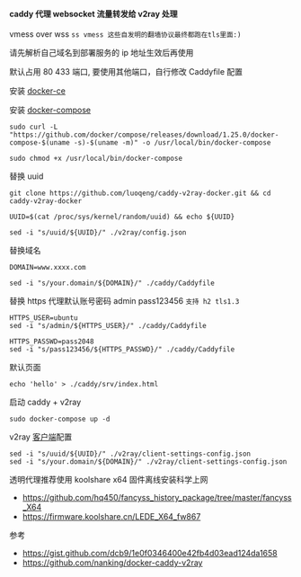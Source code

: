 #### caddy 代理 websocket 流量转发给 v2ray 处理 

vmess over wss `ss vmess 这些自发明的翻墙协议最终都跑在tls里面:)`

请先解析自己域名到部署服务的 ip 地址生效后再使用

默认占用 80 433 端口, 要使用其他端口，自行修改 Caddyfile 配置

安装 [docker-ce](https://docs.docker.com/install/linux/docker-ce/ubuntu/)

安装 [docker-compose](https://docs.docker.com/compose/install/)
```
sudo curl -L "https://github.com/docker/compose/releases/download/1.25.0/docker-compose-$(uname -s)-$(uname -m)" -o /usr/local/bin/docker-compose

sudo chmod +x /usr/local/bin/docker-compose
```

替换 uuid
```
git clone https://github.com/luoqeng/caddy-v2ray-docker.git && cd caddy-v2ray-docker

UUID=$(cat /proc/sys/kernel/random/uuid) && echo ${UUID}

sed -i "s/uuid/${UUID}/" ./v2ray/config.json
```

替换域名
```
DOMAIN=www.xxxx.com

sed -i "s/your.domain/${DOMAIN}/" ./caddy/Caddyfile
```

替换 https 代理默认账号密码 admin pass123456 `支持 h2 tls1.3`
```
HTTPS_USER=ubuntu
sed -i "s/admin/${HTTPS_USER}/" ./caddy/Caddyfile

HTTPS_PASSWD=pass2048
sed -i "s/pass123456/${HTTPS_PASSWD}/" ./caddy/Caddyfile
```

默认页面
```
echo 'hello' > ./caddy/srv/index.html
```

启动 caddy + v2ray
```
sudo docker-compose up -d
```

v2ray [客户端](https://www.v2ray.com/awesome/tools.html)配置
```
sed -i "s/uuid/${UUID}/" ./v2ray/client-settings-config.json
sed -i "s/your.domain/${DOMAIN}/" ./v2ray/client-settings-config.json
```

透明代理推荐使用 koolshare x64 固件离线安装科学上网
 - https://github.com/hq450/fancyss_history_package/tree/master/fancyss_X64
 - https://firmware.koolshare.cn/LEDE_X64_fw867

参考
 - https://gist.github.com/dcb9/1e0f0346400e42fb4d03ead124da1658
 - https://github.com/nanking/docker-caddy-v2ray

